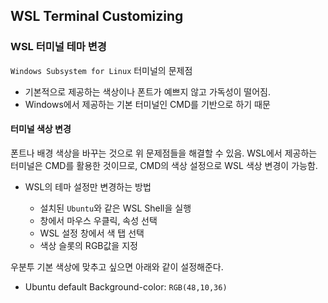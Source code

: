 WSL Terminal Customizing
------------------------

### WSL 터미널 테마 변경

`Windows Subsystem for Linux` 터미널의 문제점

-	기본적으로 제공하는 색상이나 폰트가 예쁘지 않고 가독성이 떨어짐.
-	Windows에서 제공하는 기본 터미널인 CMD를 기반으로 하기 때문

#### 터미널 색상 변경

폰트나 배경 색상을 바꾸는 것으로 위 문제점들을 해결할 수 있음. WSL에서 제공하는 터미널은 CMD를 활용한 것이므로, CMD의 색상 설정으로 WSL 색상 변경이 가능함.

-	WSL의 테마 설정만 변경하는 방법

	-	설치된 `Ubuntu`와 같은 WSL Shell을 실행
	-	창에서 마우스 우클릭, 속성 선택
	-	WSL 설정 창에서 색 탭 선택
	-	색상 슬롯의 RGB값을 지정

우분투 기본 색상에 맞추고 싶으면 아래와 같이 설정해준다.

-	Ubuntu default Background-color: `RGB(48,10,36)`
